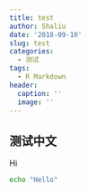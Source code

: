 ```yaml
---
title: test
author: Shaliu
date: '2018-09-10'
slug: test
categories:
  - 测试
tags:
  - R Markdown
header:
  caption: ''
  image: ''
---
```


## 测试中文

Hi
```Bash
echo "Hello"
```